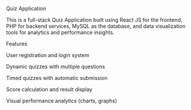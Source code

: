 Quiz Application

This is a full-stack Quiz Application built using React JS for the frontend, PHP for backend services, MySQL as the database, and data visualization tools for analytics and performance insights.

Features

User registration and login system

Dynamic quizzes with multiple questions

Timed quizzes with automatic submission

Score calculation and result display

Visual performance analytics (charts, graphs)
